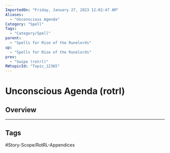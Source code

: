 ```yaml
---
ImportedOn: "Friday, January 27, 2023 12:02:47 AM"
Aliases:
  - "Unconscious Agenda"
Category: "Spell"
Tags:
  - "Category/Spell"
parent:
  - "Spells for Rise of the Runelords"
up:
  - "Spells for Rise of the Runelords"
prev:
  - "Swipe (rotrl)"
RWtopicId: "Topic_12365"
---
```

# Unconscious Agenda (rotrl)
## Overview

---
## Tags
#Story-Scope/RotRL-Appendices

